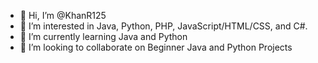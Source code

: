 - 👋 Hi, I’m @KhanR125
- 👀 I’m interested in Java, Python, PHP, JavaScript/HTML/CSS, and C#.
- 🌱 I’m currently learning Java and Python
- 💞️ I’m looking to collaborate on Beginner Java and Python Projects

<!---
KhanR125/KhanR125 is a ✨ special ✨ repository because its `README.md` (this file) appears on your GitHub profile.
You can click the Preview link to take a look at your changes.
--->
